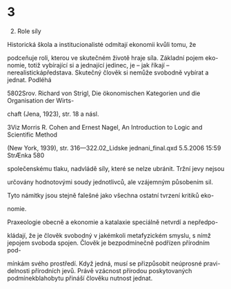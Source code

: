 # 3

2. Role síly

Historická škola a institucionalisté odmítají ekonomii kvůli tomu, že

podceňuje roli, kterou ve skutečném životě hraje síla. Základní pojem eko-nomie, totiž vybírající si a jednající jedinec, je – jak říkají – nerealistickápředstava. Skutečný člověk si nemůže svobodně vybírat a jednat. Podléhá

5802Srov. Richard von Strigl, Die ökonomischen Kategorien und die Organisation der Wirts-

chaft (Jena, 1923), str. 18 a násl.

3Viz Morris R. Cohen and Ernest Nagel, An Introduction to Logic and Scientific Method

(New York, 1939), str. 316—322.02_Lidske jednani_final.qxd 5.5.2006 15:59 StrÆnka 580

společenskému tlaku, nadvládě síly, které se nelze ubránit. Tržní jevy nejsou

určovány hodnotovými soudy jednotlivců, ale vzájemným působením sil.

Tyto námitky jsou stejně falešné jako všechna ostatní tvrzení kritiků eko-

nomie.

Praxeologie obecně a ekonomie a katalaxie speciálně netvrdí a nepředpo-

kládají, že je člověk svobodný v jakémkoli metafyzickém smyslu, s nímž jepojem svoboda spojen. Člověk je bezpodmínečně podřízen přírodním pod-

mínkám svého prostředí. Když jedná, musí se přizpůsobit neúprosné pravi-delnosti přírodních jevů. Právě vzácnost přírodou poskytovaných podmínekblahobytu přináší člověku nutnost jednat.

